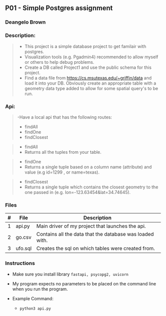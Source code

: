 ## P01 -  Simple Postgres assignment
### Deangelo Brown
### Description:

> - This project is a simple database project to get familair with postgres.
> - Visualization tools (e.g. Pgadmin4) recommended to allow myself or others to help debug problems.
> - Create a DB called Project1 and use the public schema for this project.
> - Find a data file from https://cs.msutexas.edu/~griffin/data and load it into your DB. Obviously create an appropriate table with a geometry data type added to allow for some spatial query's to be run.

### Api:

> -Have a local api that has the following routes:
> - findAll
> - findOne
> - findClosest

> - findAll
> - Returns all the tuples from your table.

> - findOne
> - Returns a single tuple based on a column name (attribute) and value (e.g id=1299 , or name=texas).

> - findClosest
> - Returns a single tuple which contains the closest geometry to the one passed in (e.g. lon=-123.63454&lat=34.74645).


### Files

|   #   | File            | Description                                                       |
| :---: | --------------- | --------------------------------------------------                |
|   1   | api.py          | Main driver of my project that launches the api.                  |
|   2   | go.csv          | Contains all the data that the database was loaded with.          |
|   3   | ufo.sql         | Creates the sql on which tables were created from.                |

### Instructions

- Make sure you install library `fastapi, psycopg2, uvicorn`
- My program expects no parameters to be placed on the command line when you run the program.


- Example Command:
    - `python3 api.py`
    
